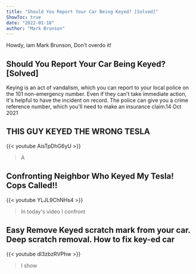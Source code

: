 ```yaml
---
title: "Should You Report Your Car Being Keyed? [Solved]"
ShowToc: true 
date: "2022-01-18"
author: "Mark Brunson" 
---
```


Howdy, iam Mark Brunson, Don’t overdo it!
## Should You Report Your Car Being Keyed? [Solved]
 Keying is an act of vandalism, which you can report to your local police on the 101 non-emergency number. Even if they can't take immediate action, it's helpful to have the incident on record. The police can give you a crime reference number, which you'll need to make an insurance claim.14 Oct 2021

## THIS GUY KEYED THE WRONG TESLA
{{< youtube AisTpDhG6yU >}}
>A

## Confronting Neighbor Who Keyed My Tesla! Cops Called!!
{{< youtube YLJL9ChNHs4 >}}
>In today's video I confront 

## Easy Remove Keyed scratch mark from your car. Deep scratch removal. How to fix key-ed car
{{< youtube dl3zbzRVPhw >}}
>I show 


